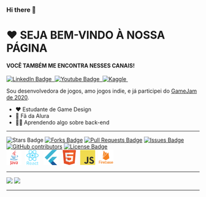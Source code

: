 ### Hi there 👋
# ❤ SEJA BEM-VINDO À NOSSA PÁGINA

#### VOCÊ TAMBÉM ME ENCONTRA NESSES CANAIS!

<div id="badges">
    <a href = "https://www.linkedin.com/in/jefferson-sorreano/"><img src="https://img.shields.io/badge/LinkedIn-blue?style=for-the-badge&logo=linkedin&logoColor=white" alt="LinkedIn Badge" width="20%" height="30"/>&nbsp;
    </a>
    <a href = "https://www.youtube.com/@jeffersonsorreano2653"><img src="https://img.shields.io/badge/YouTube-red?style=for-the-badge&logo=youtube&logoColor=white" alt="Youtube Badge" width="20%" height="30"/>&nbsp;
    </a>
    <a href="https://www.kaggle.com/jeffersonsorreano"><img src="https://img.shields.io/badge/Kaggle-035a7d?style=for-the-badge&logo=kaggle&logoColor=white" alt="Kaggle" width="20%" height="30"/>&nbsp;
    </a>
    <!-- <a href = ""><img src="" alt="Instagram Badge" width="20%" height="30"/>&nbsp;-->
    <!-- <a href = ""><img src="" alt="Facebook Badge" width="20%" height="30"/>&nbsp;-->   
</div>

Sou desenvolvedora de jogos, amo jogos indie, e já participei do [GameJam de 2020](https://github.com/risoflorais).

- ❤ Estudante de Game Design
- 💙 Fã da Alura
- 👩‍💻 Aprendendo algo sobre back-end

--- 
<div id = ""<a href="https://github.com/abhisheknaiidu/awesome-github-profile-readme/stargazers"><img src="https://img.shields.io/github/stars/abhisheknaiidu/awesome-github-profile-readme" alt="Stars Badge"/></a>
<a href="https://github.com/abhisheknaiidu/awesome-github-profile-readme/network/members"><img src="https://img.shields.io/github/forks/abhisheknaiidu/awesome-github-profile-readme" alt="Forks Badge"/></a>
<a href="https://github.com/abhisheknaiidu/awesome-github-profile-readme/pulls"><img src="https://img.shields.io/github/issues-pr/abhisheknaiidu/awesome-github-profile-readme" alt="Pull Requests Badge"/></a>
<a href="https://github.com/abhisheknaiidu/awesome-github-profile-readme/issues"><img src="https://img.shields.io/github/issues/abhisheknaiidu/awesome-github-profile-readme" alt="Issues Badge"/></a>
<a href="https://github.com/abhisheknaiidu/awesome-github-profile-readme/graphs/contributors"><img alt="GitHub contributors" src="https://img.shields.io/github/contributors/abhisheknaiidu/awesome-github-profile-readme?color=2b9348"></a>
<a href="https://github.com/abhisheknaiidu/awesome-github-profile-readme/blob/master/LICENSE"><img src="https://img.shields.io/github/license/abhisheknaiidu/awesome-github-profile-readme?color=2b9348" alt="License Badge"/></a>
<div>
  <img src="https://github.com/devicons/devicon/blob/master/icons/java/java-original-wordmark.svg" title="Java" alt="Java" width="40" height="40"/>&nbsp;
  <img src="https://github.com/devicons/devicon/blob/master/icons/react/react-original-wordmark.svg" title="React" alt="React" width="40" height="40"/>&nbsp;
  <img src="https://github.com/devicons/devicon/blob/master/icons/flutter/flutter-original.svg" title="Flutter" alt="Flutter" width="40" height="40"/>&nbsp;
  <img src="https://github.com/devicons/devicon/blob/master/icons/html5/html5-original.svg" title="HTML5" alt="HTML" width="40" height="40"/>&nbsp;
  <img src="https://github.com/devicons/devicon/blob/master/icons/javascript/javascript-original.svg" title="JavaScript" alt="JavaScript" width="40" height="40"/>&nbsp;
  <img src="https://github.com/devicons/devicon/blob/master/icons/firebase/firebase-plain-wordmark.svg" title="Firebase" alt="Firebase" width="40" height="40"/>&nbsp;
</div>

---

<div align = "left">
<img height = "200em" src="https://github-readme-stats.vercel.app/api/top-langs/?username=risoflorais&show_icons=true&theme=bear&count_private=true"/>
<img height = "200em" src="https://github-readme-stats.vercel.app/api?username=risoflorais&show_icons=true&show_icons=true&theme=bear&count_private=true" />
</div>

---
<!--
**jeffspro/jeffspro** is a ✨ _special_ ✨ repository because its `README.md` (this file) appears on your GitHub profile.

Here are some ideas to get you started:

- 🔭 I’m currently working on ...
- 🌱 I’m currently learning ...
- 👯 I’m looking to collaborate on ...
- 🤔 I’m looking for help with ...
- 💬 Ask me about ...
- 📫 How to reach me: ...
- 😄 Pronouns: ...
- ⚡ Fun fact: ...
-->
